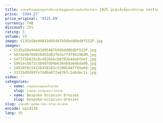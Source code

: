 ```yaml
---
title: ภาษาฝรั่งเศสคําหรูหราสีขาวซาตินดูชุดแต่งงานสําหรับเจ้าสาว 2025 ผู้หญิงเซ็กซี่ชุดราตรียาวชุด vestidos
price: '3394.27'
price_original: '4525.69'
currency: THB
discount: 25%
rating: 5
volume: 73
image: S135a58e9484349548fb56bdd0bd0f532P.jpg
images:
  - S135a58e9484349548fb56bdd0bd0f532P.jpg
  - S07de98769020493d83f64a7f4f94196dM.jpg
  - S473f5682910c4826b8cb0783e4da8feeY.jpg
  - S901ec6871c50407d94b636eb8a64bda8B.jpg
  - S4939f8c5415b458183c5306b94f799a6Q.jpg
  - S331bd92697e74d0a872a676fc1e6dec1z.jpg
video: ''
categories:
  - name: งานแต่งงานและกิจกรรม
    slug: งานแต-งงานและก-จกรรม
  - name: Bespoke Occasion Dresses
    slug: bespoke-occasion-dresses
slug: ภาษาฝร-งเศสค-าหร-หราส-ขาวซาต
encode: op2dII0
lang: th
---
```

  